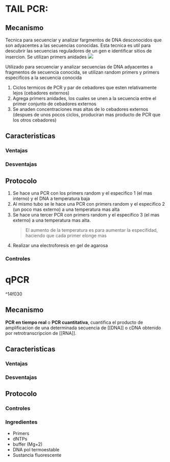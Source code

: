# TAIL PCR:

## Mecanismo

Tecnica para secuenciar y analizar fargmentos de DNA desconocidos que son adyacentes a las secuencias conocidas. Esta tecnica es util para descubrir las secuencias reguladores de un gen e identificar sitios de insercion. Se utilizan primers anidades
![](https://i.imgur.com/YRxkVRT.png)

Utilizado para secuenciar y analizar secuencias de DNA adyacentes a fragmentos de secuencia conocida, se utilizan random primers y primers especificos a la secuencia conocida

1. Ciclos termicos de PCR y par de cebadores que esten relativamente lejos (cebadores externos)
2. Agrega primers anidades, los cuales se unen a la secuencia entre el primer conjunto de cebadores externos
3. Se anaden concentraciones mas altas de lo cebadores externos (despues de unos pocos ciclos, produciran mas producto de PCR que los otros cebadores)

## Caracteristicas

### Ventajas

### Desventajas

## Protocolo

1. Se hace una PCR con los primers random y el especifico 1 (el mas interno) y el DNA a temperatura baja
2. Al mismo tubo se le hace una PCR con primers random y el especifico 2 (un poco mas externo) a una temperatura mas alta
3. Se hace una tercer PCR con primers random y el especifico 3 (el mas externo) a una temperatura mas alta.
   > El aumento de la temperatura es para aumentar la especifidad, haciendo que cada primer elonge mas
4. Realizar una electroforesis en gel de agarosa

### Controles

# qPCR

^14f030

## Mecanismo

**PCR en tiempo real** o **PCR cuantitativa**, cuantifica el producto de amplificacion de una determinada secuencia de [[DNA]] o cDNA obtenido por retrotranscripcion de [[RNA]].

## Caracteristicas

### Ventajas

### Desventajas

## Protocolo

### Controles

### Ingredientes

- Primers
- dNTPs
- buffer (Mg+2)
- DNA pol termoestable
- Sustancia fluorescente
